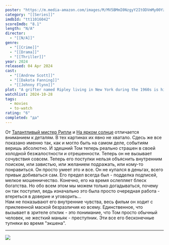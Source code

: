 ```yaml
---
poster: "https://m.media-amazon.com/images/M/MV5BMmI0NzgyY2ItODVmMy00YzQzLWI3ODAtMzExZDMxYWU0YmZhXkEyXkFqcGc@._V1_SX300.jpg"
category: "[[Series]]"
imdbId: "tt11016042"
scoreImdb: "8.1"
length: "N/A"
director: 
  - "[[N/A]]"
genre: 
  - "[[Crime]]"
  - "[[Drama]]"
  - "[[Thriller]]"
year: 2024
released: 04 Apr 2024
cast: 
  - "[[Andrew Scott]]"
  - "[[Dakota Fanning]]"
  - "[[Johnny Flynn]]"
plot: "A grifter named Ripley living in New York during the 1960s is hired by a wealthy man to bring his vagabond son home from Italy."
watchlist: 2024-10-28
tags: 
  - movies
  - to-watch
rating: "6"
completed: "да"
---
```

От [Талантливый мистер Рипли](Кино/Талантливый%20мистер%20Рипли.md) и [На ярком солнце](Кино/На%20ярком%20солнце.md) отличается вниманием к деталям. В тех картинах их явно не хватало. Сдесь же все показано именно так, как и могло быть на самом деле, событиям веришь абсолютно. И здешний Том теперь реально страшен в своей холодной безжалостности и отрешенности. Теперь он не вызывает сочувствия совсем. Теперь его поступки нельзя объяснить внутренним поиском, или завистью, или желанием подражать, или кому-то понравиться. Он просто умеет это и все. Он не купался в деньгах, всего привык добиваться сам. Его предел всегда был - подделка подписей, мелкое мошенничество. Конечно, его на время ослепляет блеск богатства. Но обо всем этом мы можем только догадываться, почему он так поступил, ведь изначально это была просто очередная работа - втереться в доверие и уговорить...  
Нам не показывают его внутренние чувства, весь фильм он ходит с приклеенной маской безразличия ко всему. Единственное, что вызывает в зрителе отклик - это понимание, что Том просто обычный человек, не жесткий маньяк - преступник. Эти все его бесконечные тупняки во время "экшена". 

---
![](https://m.media-amazon.com/images/M/MV5BMmI0NzgyY2ItODVmMy00YzQzLWI3ODAtMzExZDMxYWU0YmZhXkEyXkFqcGc@._V1_SX300.jpg)